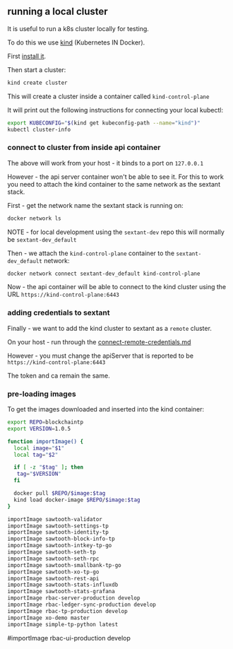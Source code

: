 ## running a local cluster

It is useful to run a k8s cluster locally for testing.

To do this we use [kind](https://kind.sigs.k8s.io/) (Kubernetes IN Docker).

First [install it](https://kind.sigs.k8s.io/#installation-and-usage).

Then start a cluster:

```bash
kind create cluster
```

This will create a cluster inside a container called `kind-control-plane`

It will print out the following instructions for connecting your local kubectl:

```bash
export KUBECONFIG="$(kind get kubeconfig-path --name="kind")"
kubectl cluster-info
```

### connect to cluster from inside api container

The above will work from your host - it binds to a port on `127.0.0.1`

However - the api server container won't be able to see it.  For this to work you need to attach the kind container to the same network as the sextant stack.

First - get the network name the sextant stack is running on:

```bash
docker network ls
```

NOTE - for local development using the `sextant-dev` repo this will normally be `sextant-dev_default`

Then - we attach the `kind-control-plane` container to the `sextant-dev_default` network:

```bash
docker network connect sextant-dev_default kind-control-plane
```

Now - the api container will be able to connect to the kind cluster using the URL `https://kind-control-plane:6443`

### adding credentials to sextant

Finally - we want to add the kind cluster to sextant as a `remote` cluster.

On your host - run through the [connect-remote-credentials.md](connect-remote-credentials.md)

However - you must change the apiServer that is reported to be `https://kind-control-plane:6443`

The token and ca remain the same.

### pre-loading images

To get the images downloaded and inserted into the kind container:

```bash
export REPO=blockchaintp
export VERSION=1.0.5

function importImage() {
  local image="$1"
  local tag="$2"

  if [ -z "$tag" ]; then
   tag="$VERSION"
  fi

  docker pull $REPO/$image:$tag
  kind load docker-image $REPO/$image:$tag
}

importImage sawtooth-validator
importImage sawtooth-settings-tp
importImage sawtooth-identity-tp
importImage sawtooth-block-info-tp
importImage sawtooth-intkey-tp-go
importImage sawtooth-seth-tp
importImage sawtooth-seth-rpc
importImage sawtooth-smallbank-tp-go
importImage sawtooth-xo-tp-go
importImage sawtooth-rest-api
importImage sawtooth-stats-influxdb
importImage sawtooth-stats-grafana
importImage rbac-server-production develop
importImage rbac-ledger-sync-production develop
importImage rbac-tp-production develop
importImage xo-demo master
importImage simple-tp-python latest
```

#importImage rbac-ui-production develop